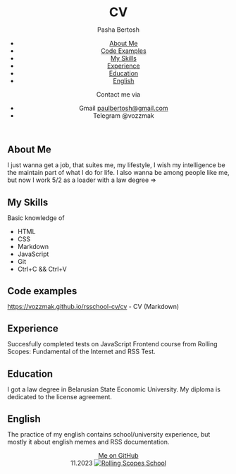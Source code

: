 <header> 

<style> 
    * {
        margin: auto;
    }

    footer {
        text-align: center;
    }
</style>

# CV

Pasha Bertosh

<nav>

* [About Me](#about-me) 
* [Code Examples](#code-examples) 
* [My Skills](#my-skills) 
* [Experience](#experience)
* [Education](#education)
* [English](#english)

</nav>

Contact me via 
* Gmail paulbertosh@gmail.com  
* Telegram @vozzmak

</header>

<main>

## About Me  
I just wanna get a job, that suites me, my lifestyle, I wish my intelligence be the maintain part of what I do for life. I also wanna be among people like me, but now I work 5/2 as a loader with a law degree => 

## My Skills 
Basic knowledge of 
* HTML 
* CSS 
* Markdown 
* JavaScript 
* Git 
* Ctrl+C && Ctrl+V

## Code examples 
https://vozzmak.github.io/rsschool-cv/cv - CV (Markdown)

## Experience 
Succesfully completed tests on JavaScript Frontend course from Rolling Scopes: Fundamental of the Internet and RSS Test.

## Education 
I got a law degree in Belarusian State Economic University. My diploma is dedicated to the license agreement. 

## English 
The practice of my english contains school/university experience, but mostly it about english memes and RSS documentation.

</main>

<footer>

<a href="https://github.com/vozzmak">Me on GitHub</a> \
<date>11.2023<date>
<a href='https://app.rs.school'>
<img src='https://app.rs.school/static/images/logo-rsschool3.png' alt='Rolling Scopes School'>

</footer>